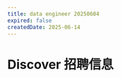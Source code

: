 ```yaml
---
title: data engineer 20250604
expired: false
createdDate: 2025-06-14
---
```


# Discover 招聘信息

<JobPostingTable job-posting-json-path="discover/data/data-engineer-20250604.json"/>
